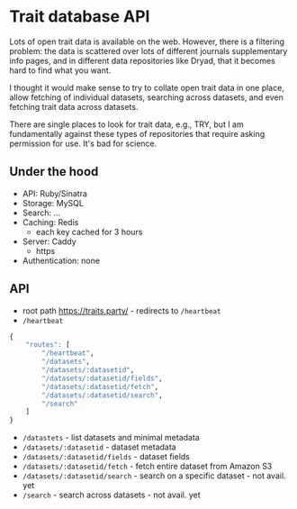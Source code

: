 Trait database API
==================

Lots of open trait data is available on the web. However, there is a filtering problem: the data is scattered over lots of different journals supplementary info pages, and in different data repositories like Dryad, that it becomes hard to find what you want.

I thought it would make sense to try to collate open trait data in one place, allow fetching of individual datasets, searching across datasets, and even fetching trait data across datasets.

There are single places to look for trait data, e.g., TRY, but I am fundamentally against these types of repositories that require asking permission for use. It's bad for science.

## Under the hood

* API: Ruby/Sinatra
* Storage: MySQL
* Search: ...
* Caching: Redis
  * each key cached for 3 hours
* Server: Caddy
  * https
* Authentication: none

## API

* root path <https://traits.party/> - redirects to `/heartbeat`
* `/heartbeat`

```r
{
    "routes": [
        "/heartbeat",
        "/datasets",
        "/datasets/:datasetid",
        "/datasets/:datasetid/fields",
        "/datasets/:datasetid/fetch",
        "/datasets/:datasetid/search",
        "/search"
    ]
}
```

* `/datastets` - list datasets and minimal metadata
* `/datasets/:datasetid` - dataset metadata
* `/datasets/:datasetid/fields` - dataset fields
* `/datasets/:datasetid/fetch` - fetch entire dataset from Amazon S3
* `/datasets/:datasetid/search` - search on a specific dataset - not avail. yet
* `/search` - search across datasets - not avail. yet
